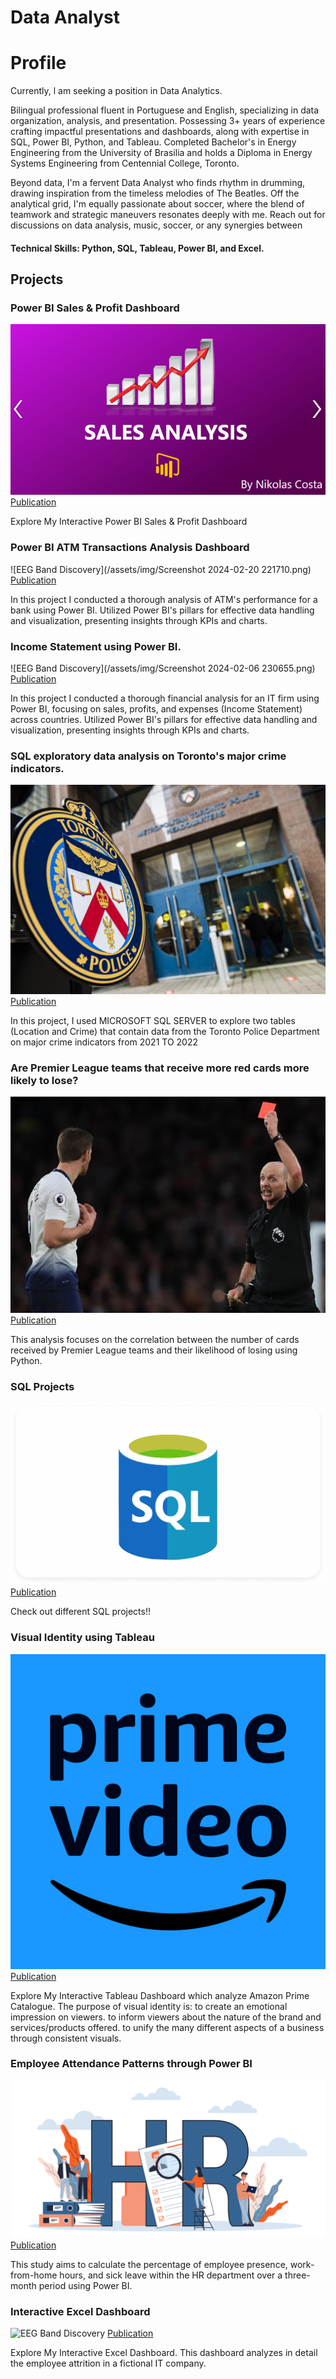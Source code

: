 # Data Analyst

# Profile

Currently, l am seeking a position in Data Analytics.

Bilingual professional fluent in Portuguese and English, specializing in data organization, analysis, and presentation. Possessing 3+ years of experience crafting impactful presentations and dashboards, along with expertise in SQL, Power BI, Python, and Tableau. Completed Bachelor's in Energy Engineering from the University of Brasilia and holds a Diploma in Energy Systems Engineering from Centennial College, Toronto. 

Beyond data, I'm a fervent Data Analyst who finds rhythm in drumming, drawing inspiration from the timeless melodies of The Beatles. Off the analytical grid, I'm equally passionate about soccer, where the blend of teamwork and strategic maneuvers resonates deeply with me. Reach out for discussions on data analysis, music, soccer, or any synergies between

#### Technical Skills: Python, SQL, Tableau, Power BI, and Excel.

## Projects
### Power BI Sales & Profit Dashboard
![EEG Band Discovery](assets/img/sales.png)
[Publication](https://www.linkedin.com/in/n%C3%ADkolas-costa-453b48106/recent-activity/all/)

Explore My Interactive Power BI Sales & Profit Dashboard

### Power BI ATM Transactions Analysis Dashboard
![EEG Band Discovery](/assets/img/Screenshot 2024-02-20 221710.png)
[Publication](https://www.linkedin.com/feed/update/urn:li:activity:7165773278664413185/)

In this project I conducted a thorough analysis of ATM's performance for a bank using Power BI. Utilized Power BI's pillars for effective data handling and visualization, presenting insights through KPIs and charts.

### Income Statement using Power BI.
![EEG Band Discovery](/assets/img/Screenshot 2024-02-06 230655.png)
[Publication](https://www.linkedin.com/pulse/income-statement-power-bi-n%25C3%25ADkolas-costa-w4che/?trackingId=4dNeEZVUQlSVJuITK9ApHw%3D%3D)

In this project I conducted a thorough financial analysis for an IT firm using Power BI, focusing on sales, profits, and expenses (Income Statement) across countries. Utilized Power BI's pillars for effective data handling and visualization, presenting insights through KPIs and charts. 

### SQL exploratory data analysis on Toronto's major crime indicators.
![EEG Band Discovery](/assets/img/sxsx.jpg)
[Publication](https://www.linkedin.com/pulse/sql-exploratory-data-analysis-toronto-police-department-n%25C3%25ADkolas-costa-ykkfc/?trackingId=80DpYxu7S7KZnVWuf%2FKMjQ%3D%3D)

In this project, I used MICROSOFT SQL SERVER to explore two tables (Location and Crime) that contain data from the Toronto Police Department on major crime indicators from 2021 TO 2022

### Are Premier League teams that receive more red cards more likely to lose?
![EEG Band Discovery](/assets/img/one-of-deans-100-red-cards.-1554246789_656x450.jpg)
[Publication](https://www.linkedin.com/pulse/do-premier-league-teams-receive-more-red-cards-likely-n%25C3%25ADkolas-costa-hvqac/?trackingId=y7lmPr8%2FTl6Oe%2BurOxurnA%3D%3D)

This analysis focuses on the correlation between the number of cards received by Premier League teams and their likelihood of losing using Python.

### SQL Projects
![EEG Band Discovery](assets/img/IMG_3349.jpg)
[Publication](https://github.com/nikolashnc/SQL_PROJECTS)

Check out different SQL projects!!

### Visual Identity using Tableau
![EEG Band Discovery](assets/img/413+SVFO39L.png)
[Publication](https://public.tableau.com/app/profile/nikolas.costa/vizzes)

Explore My Interactive Tableau Dashboard which analyze Amazon Prime Catalogue. The purpose of visual identity is: to create an emotional impression on viewers. to inform viewers about the nature of the brand and services/products offered. to unify the many different aspects of a business through consistent visuals.

### Employee Attendance Patterns through Power BI
![EEG Band Discovery](assets/img/HR-career-1024x512.png)
[Publication](https://www.linkedin.com/pulse/driving-hr-efficiency-unveiling-employee-attendance-patterns-costa-3xcmc/?trackingId=z0ueG3nMREWCkUOJrSmBiQ%3D%3D)

This study aims to calculate the percentage of employee presence, work-from-home hours, and sick leave within the HR department over a three-month period using Power BI.

### Interactive Excel Dashboard
![EEG Band Discovery](assets/img/Microsoft_Office_Excel_(2013–2019).svg.png)
[Publication](https://www.linkedin.com/feed/update/urn:li:activity:7140809975911583745/?originTrackingId=W2NJTbw2T4C%2BIDzw40qabw%3D%3D)

Explore My Interactive Excel Dashboard. This dashboard analyzes in detail the employee attrition in a fictional IT company. 

